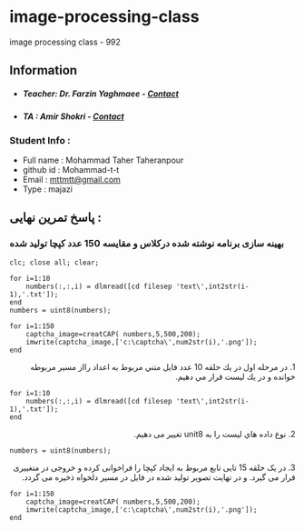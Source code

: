 # image-processing-class
image processing class - 992

## Information
* ##### Teacher: Dr. Farzin Yaghmaee - [Contact](mailto:f_yaghmaee@semnan.ac.ir)
* ##### TA : Amir Shokri - [Contact](mailto:amirshokri@semnan.ac.ir)

### Student Info :
* Full name : Mohammad Taher Taheranpour
* github id : Mohammad-t-t
* Email : mttmtt@gmail.com
* Type : majazi

## پاسخ تمرین نهایی :
### بهینه سازی برنامه نوشته شده درکلاس و مقایسه 150 عدد کپچا تولید شده

````
clc; close all; clear;

for i=1:10
    numbers(:,:,i) = dlmread([cd filesep 'text\',int2str(i-1),'.txt']);
end
numbers = uint8(numbers);

for i=1:150
    captcha_image=creatCAP( numbers,5,500,200);
    imwrite(captcha_image,['c:\captcha\',num2str(i),'.png']);
end
````

<div dir="rtl">
1. در مرحله اول در يك حلقه 10 عدد فايل متني مربوط به اعداد رااز مسير مربوطه خوانده  و  در يك ليست قرار مي دهيم.
</div>

````
for i=1:10
    numbers(:,:,i) = dlmread([cd filesep 'text\',int2str(i-1),'.txt']);
end
````
<div dir="rtl">
2. نوع داده هاي ليست را به unit8 تغییر می دهیم.
</div>

````
numbers = uint8(numbers);
````

<div dir="rtl">
  3. در یک حلقه 15 تایی تابع مربوط به ایجاد کپچا را فراخوانی کرده و خروجی در متغییری قرار  می گیرد. و در تهایت تصویر تولید شده در فایل در مسیر دلخواه ذخیره می گردد.
</div>

````
for i=1:150
    captcha_image=creatCAP( numbers,5,500,200);
    imwrite(captcha_image,['c:\captcha\',num2str(i),'.png']);
end
````

